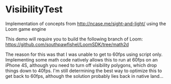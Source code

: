 VisibilityTest
==============

Implementation of concepts from http://ncase.me/sight-and-light/ using the Loom game engine

This demo will require you to build the following branch of Loom: https://github.com/southpawfishel/LoomSDK/tree/math2d

The reason for this was that I was unable to get to 60fps using script only. Implementing some math code natively allows this to run at 60fps on an iPhone 4S, although you need to turn off visibility polygons, which drop things down to 40fps. I'm still determining the best way to optimize this to get back to 60fps, although the solution probably lies back in native land...
